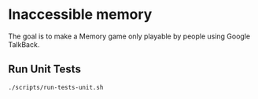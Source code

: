 # Inaccessible memory

The goal is to make a Memory game only playable by people using Google TalkBack.

## Run Unit Tests

```bash
./scripts/run-tests-unit.sh
```
